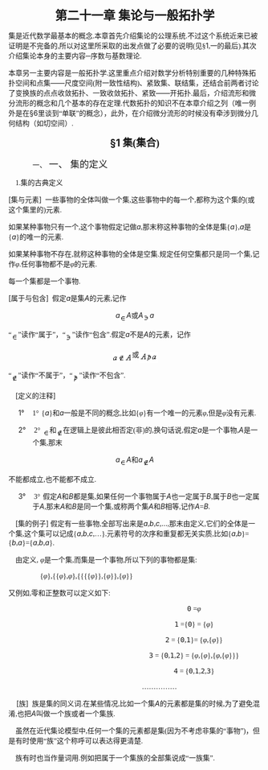 <div class=Section1>
<p class=MsoNormal align=center style='text-align:center'><b><span lang=ZH-CN
style='font-size:18.0pt;font-family:宋体_GB2312'>第二十一章 集论与一般拓扑学</span></b></p>
<p class=MsoNormal><span lang=ZH-CN style='font-family:宋体_GB2312'>集是近代数学最基本的概念</span><span
lang=EN-US style='font-family:宋体_GB2312'>.</span><span lang=ZH-CN
style='font-family:宋体_GB2312'>本章首先介绍集论的公理系统</span><span lang=EN-US
style='font-family:宋体_GB2312'>.</span><span lang=ZH-CN style='font-family:宋体_GB2312'>不过这个系统近来已被证明是不完备的</span><span
lang=EN-US style='font-family:宋体_GB2312'>,</span><span lang=ZH-CN
style='font-family:宋体_GB2312'>所以对这里所采取的出发点做了必要的说明</span><span lang=EN-US
style='font-family:宋体_GB2312'>(</span><span lang=ZH-CN style='font-family:宋体_GB2312'>见§</span><span
lang=EN-US>1</span><span lang=EN-US style='font-family:宋体_GB2312'>,</span><span
lang=ZH-CN style='font-family:宋体_GB2312'>一的最后</span><span lang=EN-US
style='font-family:宋体_GB2312'>).</span><span lang=ZH-CN style='font-family:
宋体_GB2312'>其次介绍集论本身的主要内容─序数与基数理论</span><span lang=EN-US style='font-family:
宋体_GB2312'>.</span></p>
<p class=MsoNormal><span lang=ZH-CN style='font-family:宋体_GB2312'>本章另一主要内容是一般拓扑学</span><span
lang=EN-US style='font-family:宋体_GB2312'>.</span><span lang=ZH-CN
style='font-family:宋体_GB2312'>这里重点介绍对数学分析特别重要的几种特殊拓扑空间和点集</span><span
lang=EN-US>——</span><span lang=ZH-CN style='font-family:宋体_GB2312'>尺度空间</span><span
lang=EN-US style='font-family:宋体_GB2312'>(</span><span lang=ZH-CN
style='font-family:宋体_GB2312'>附一致性结构</span><span lang=EN-US style='font-family:
宋体_GB2312'>)</span><span lang=ZH-CN style='font-family:宋体_GB2312'>、紧致集、联结集，还结合前两者讨论了变换族的点点收敛拓扑、一致收敛拓扑、紧致</span><span
lang=EN-US>——</span><span lang=ZH-CN style='font-family:宋体_GB2312'>开拓扑</span><span
lang=EN-US style='font-family:宋体_GB2312'>.</span><span lang=ZH-CN
style='font-family:宋体_GB2312'>最后，介绍流形和微分流形的概念和几个基本的存在定理</span><span lang=EN-US
style='font-family:宋体_GB2312'>.</span><span lang=ZH-CN style='font-family:宋体_GB2312'>代数拓扑的知识不在本章介绍之列（唯一例外是在</span><span
lang=EN-US>§</span><span lang=EN-US>6</span><span lang=ZH-CN style='font-family:
宋体_GB2312'>里谈到“单联”的概念），此外，在介绍微分流形的时候没有牵涉到微分几何结构（如切空间）</span><span lang=EN-US
style='font-family:宋体_GB2312'>.</span></p>
<p class=MsoNormal align=center style='text-align:center'><b><span lang=EN-US
style='font-size:15.0pt'>§</span></b><b><span lang=EN-US style='font-size:15.0pt'>1</span></b><b><span
lang=EN-US style='font-size:15.0pt;font-family:宋体_GB2312'> </span></b><b><span
lang=ZH-CN style='font-size:15.0pt;font-family:宋体_GB2312'>集</span></b><b><span
lang=EN-US style='font-size:15.0pt;font-family:宋体_GB2312'>(</span></b><b><span
lang=ZH-CN style='font-size:15.0pt;font-family:宋体_GB2312'>集合</span></b><b><span
lang=EN-US style='font-size:15.0pt;font-family:宋体_GB2312'>)</span></b></p>
<p class=MsoNormal style='margin-left:36.0pt;text-indent:.05pt'><span
lang=EN-US>一、<span style='font:7.0pt "Times New Roman"'>&nbsp; </span></span><span
lang=ZH-CN style='font-size:14.0pt;font-family:宋体_GB2312'>一、</span><span
lang=EN-US style='font-size:7.0pt'>&nbsp; </span><span lang=ZH-CN
style='font-size:14.0pt;font-family:宋体_GB2312'>集的定义</span></p>
<p class=MsoNormal><span lang=EN-US style='font-family:宋体_GB2312'>&nbsp;&nbsp;&nbsp;
1.</span><span lang=ZH-CN style='font-family:宋体_GB2312'>集的古典定义</span></p>
<p class=MsoNormal><span lang=EN-US>[</span><span lang=ZH-CN style='font-family:
宋体_GB2312'>集与元素</span><span lang=EN-US>]</span><span lang=EN-US
style='font-family:宋体_GB2312'>&nbsp; </span><span lang=ZH-CN style='font-family:
宋体_GB2312'>一些事物的全体叫做一个集</span><span lang=EN-US style='font-family:宋体_GB2312'>,</span><span
lang=ZH-CN style='font-family:宋体_GB2312'>这些事物中的每一个</span><span lang=EN-US
style='font-family:宋体_GB2312'>,</span><span lang=ZH-CN style='font-family:宋体_GB2312'>都称为这个集的</span><span
lang=EN-US style='font-family:宋体_GB2312'>(</span><span lang=ZH-CN
style='font-family:宋体_GB2312'>或这个集里的</span><span lang=EN-US style='font-family:
宋体_GB2312'>)</span><span lang=ZH-CN style='font-family:宋体_GB2312'>元素</span><span
lang=EN-US style='font-family:宋体_GB2312'>.</span></p>
<p class=MsoNormal><span lang=ZH-CN style='font-family:宋体_GB2312'>如果某种事物只有一个</span><span
lang=EN-US style='font-family:宋体_GB2312'>,</span><span lang=ZH-CN
style='font-family:宋体_GB2312'>这个事物假定记做</span><i><span lang=EN-US>a</span></i><span
lang=EN-US style='font-family:宋体_GB2312'>,</span><span lang=ZH-CN
style='font-family:宋体_GB2312'>那末称这种事物的全体是集</span><span lang=EN-US
style='font-family:宋体_GB2312'>{</span><i><span lang=EN-US>a</span></i><span
lang=EN-US style='font-family:宋体_GB2312'>},</span><i><span lang=EN-US>a</span></i><span
lang=ZH-CN style='font-family:宋体_GB2312'>是</span><span lang=EN-US
style='font-family:宋体_GB2312'>{</span><i><span lang=EN-US>a</span></i><span
lang=EN-US style='font-family:宋体_GB2312'>}</span><span lang=ZH-CN
style='font-family:宋体_GB2312'>的唯一的元素</span><span lang=EN-US style='font-family:
宋体_GB2312'>.</span></p>
<p class=MsoNormal><span lang=ZH-CN style='font-family:宋体_GB2312'>如果某种事物不存在</span><span
lang=EN-US style='font-family:宋体_GB2312'>,</span><span lang=ZH-CN
style='font-family:宋体_GB2312'>就称这种事物的全体是空集</span><span lang=EN-US
style='font-family:宋体_GB2312'>.</span><span lang=ZH-CN style='font-family:宋体_GB2312'>规定任何空集都只是同一个集</span><span
lang=EN-US style='font-family:宋体_GB2312'>,</span><span lang=ZH-CN
style='font-family:宋体_GB2312'>记作</span><i><span lang=ZH-CN style='font-family:
宋体_GB2312'>φ</span></i><span lang=EN-US style='font-family:宋体_GB2312'>.</span><span
lang=ZH-CN style='font-family:宋体_GB2312'>任何事物都不是</span><i><span lang=ZH-CN
style='font-family:宋体_GB2312'>φ</span></i><span lang=ZH-CN style='font-family:
宋体_GB2312'>的元素</span><span lang=EN-US style='font-family:宋体_GB2312'>.</span></p>
<p class=MsoNormal><span lang=ZH-CN style='font-family:宋体_GB2312'>每一个集都是一个事物</span><span
lang=EN-US style='font-family:宋体_GB2312'>.</span></p>
<p class=MsoNormal><span lang=EN-US>[</span><span lang=ZH-CN style='font-family:
宋体_GB2312'>属于与包含</span><span lang=EN-US>]</span><span lang=EN-US
style='font-family:宋体_GB2312'>&nbsp; </span><span lang=ZH-CN style='font-family:
宋体_GB2312'>假定</span><i><span lang=EN-US>a</span></i><span lang=ZH-CN
style='font-family:宋体_GB2312'>是集</span><i><span lang=EN-US>A</span></i><span
lang=ZH-CN style='font-family:宋体_GB2312'>的元素</span><span lang=EN-US
style='font-family:宋体_GB2312'>,</span><span lang=ZH-CN style='font-family:宋体_GB2312'>记作</span></p>
<p class=MsoNormal align=center style='text-align:center'><i><span lang=EN-US>a</span></i><sub><span
lang=EN-US style='font-family:宋体_GB2312'><img width=13 height=13
src="res/17e9d95da129bdd93c34fb6cc6aaaa52_5959_files/image002.gif" u1:shapes="_x0000_i1025"
align=absmiddle></span></sub><i><span lang=EN-US>A</span></i><span lang=ZH-CN
style='font-family:宋体_GB2312'>或</span><i><span lang=EN-US>A<sub><img width=13
height=15 src="res/17e9d95da129bdd93c34fb6cc6aaaa52_5959_files/image004.gif"
u1:shapes="_x0000_i1026" align=absmiddle></sub>a</span></i></p>
<p class=MsoNormal><span lang=ZH-CN style='font-family:宋体_GB2312'>“</span><sub><span
lang=EN-US style='font-family:宋体_GB2312'><img width=13 height=14
src="res/17e9d95da129bdd93c34fb6cc6aaaa52_5959_files/image005.gif" u1:shapes="_x0000_i1027"
align=absmiddle></span></sub><span lang=ZH-CN style='font-family:宋体_GB2312'>”读作“属于”，“</span><sub><span
lang=EN-US style='font-family:宋体_GB2312'><img width=13 height=17
src="res/17e9d95da129bdd93c34fb6cc6aaaa52_5959_files/image006.gif" u1:shapes="_x0000_i1028"
align=absmiddle></span></sub><span lang=ZH-CN style='font-family:宋体_GB2312'>”读作“包含”</span><span
lang=EN-US style='font-family:宋体_GB2312'>.</span><span lang=ZH-CN
style='font-family:宋体_GB2312'>假定</span><i><span lang=EN-US>a</span></i><span
lang=ZH-CN style='font-family:宋体_GB2312'>不是</span><i><span lang=EN-US>A</span></i><span
lang=ZH-CN style='font-family:宋体_GB2312'>的元素，记作</span></p>
<p class=MsoNormal align=center style='text-align:center'><sub><span
lang=EN-US style='font-family:宋体_GB2312'><img width=40 height=19
src="res/17e9d95da129bdd93c34fb6cc6aaaa52_5959_files/image008.gif" u1:shapes="_x0000_i1029"
align=absmiddle></span></sub><span lang=ZH-CN style='font-family:宋体_GB2312'>或</span><sub><span
lang=EN-US style='font-family:宋体_GB2312'><img width=37 height=21
src="res/17e9d95da129bdd93c34fb6cc6aaaa52_5959_files/image010.gif" u1:shapes="_x0000_i1030"
align=absmiddle></span></sub></p>
<p class=MsoNormal><span lang=ZH-CN style='font-family:宋体_GB2312'>“</span><sub><span
lang=EN-US style='font-family:宋体_GB2312'><img width=13 height=16
src="res/17e9d95da129bdd93c34fb6cc6aaaa52_5959_files/image012.gif" u1:shapes="_x0000_i1031"
align=absmiddle></span></sub><span lang=ZH-CN style='font-family:宋体_GB2312'>”读作“不属于”，“</span><sub><span
lang=EN-US style='font-family:宋体_GB2312'><img width=13 height=19
src="res/17e9d95da129bdd93c34fb6cc6aaaa52_5959_files/image014.gif" u1:shapes="_x0000_i1032"
align=absmiddle></span></sub><span lang=ZH-CN style='font-family:宋体_GB2312'>”读作“不包含”</span><span
lang=EN-US style='font-family:宋体_GB2312'>.</span></p>
<p class=MsoNormal><span lang=EN-US style='font-family:宋体_GB2312'>&nbsp;&nbsp;&nbsp;
</span><span lang=EN-US>[</span><span lang=ZH-CN style='font-family:宋体_GB2312'>定义的注释</span><span
lang=EN-US>]</span></p>
<p class=MsoNormal style='margin-left:36.0pt;text-indent:-21.25pt'><span
lang=EN-US>1°<span style='font:7.0pt "Times New Roman"'>&nbsp;&nbsp;&nbsp;&nbsp;&nbsp;&nbsp;
</span></span><span lang=EN-US style='font-family:宋体_GB2312'>1</span><span
lang=ZH-CN style='font-family:宋体_GB2312'>°</span><span lang=EN-US
style='font-size:7.0pt'>&nbsp; </span><span lang=EN-US style='font-family:宋体_GB2312'>{</span><i><span
lang=EN-US>a</span></i><span lang=EN-US style='font-family:宋体_GB2312'>}</span><span
lang=ZH-CN style='font-family:宋体_GB2312'>和</span><i><span lang=EN-US>a</span></i><span
lang=ZH-CN style='font-family:宋体_GB2312'>一般是不同的概念</span><span lang=EN-US
style='font-family:宋体_GB2312'>,</span><span lang=ZH-CN style='font-family:宋体_GB2312'>比如</span><span
lang=EN-US style='font-family:宋体_GB2312'>{</span><i><span lang=ZH-CN
style='font-family:宋体_GB2312'>φ</span></i><span lang=EN-US style='font-family:
宋体_GB2312'>}</span><span lang=ZH-CN style='font-family:宋体_GB2312'>有一个唯一的元素</span><i><span
lang=ZH-CN style='font-family:宋体_GB2312'>φ</span></i><span lang=EN-US
style='font-family:宋体_GB2312'>,</span><span lang=ZH-CN style='font-family:宋体_GB2312'>但是</span><i><span
lang=ZH-CN style='font-family:宋体_GB2312'>φ</span></i><span lang=ZH-CN
style='font-family:宋体_GB2312'>没有元素</span><span lang=EN-US style='font-family:
宋体_GB2312'>.</span><span lang=EN-US> </span></p>
<p class=MsoNormal style='margin-left:36.0pt;text-indent:-21.25pt'><span
lang=EN-US>2°<span style='font:7.0pt "Times New Roman"'>&nbsp;&nbsp;&nbsp;&nbsp;&nbsp;&nbsp;
</span></span><span lang=EN-US style='font-family:宋体_GB2312'>2</span><span
lang=ZH-CN style='font-family:宋体_GB2312'>°</span><span lang=EN-US
style='font-size:7.0pt'>&nbsp; </span><sub><span lang=EN-US style='font-family:
宋体_GB2312'><img width=13 height=13
src="res/17e9d95da129bdd93c34fb6cc6aaaa52_5959_files/image015.gif" u1:shapes="_x0000_i1033"
align=absmiddle></span></sub><span lang=ZH-CN style='font-family:宋体_GB2312'>和</span><sub><span
lang=EN-US style='font-family:宋体_GB2312'><img width=13 height=16
src="res/17e9d95da129bdd93c34fb6cc6aaaa52_5959_files/image017.gif" u1:shapes="_x0000_i1034"
align=absmiddle></span></sub><span lang=ZH-CN style='font-family:宋体_GB2312'>在逻辑上是彼此相否定</span><span
lang=EN-US style='font-family:宋体_GB2312'>(</span><span lang=ZH-CN
style='font-family:宋体_GB2312'>非</span><span lang=EN-US style='font-family:宋体_GB2312'>)</span><span
lang=ZH-CN style='font-family:宋体_GB2312'>的</span><span lang=EN-US
style='font-family:宋体_GB2312'>,</span><span lang=ZH-CN style='font-family:宋体_GB2312'>换句话说</span><span
lang=EN-US style='font-family:宋体_GB2312'>,</span><span lang=ZH-CN
style='font-family:宋体_GB2312'>假定</span><i><span lang=EN-US>a</span></i><span
lang=ZH-CN style='font-family:宋体_GB2312'>是一个事物</span><span lang=EN-US
style='font-family:宋体_GB2312'>,</span><i><span lang=EN-US>A</span></i><span
lang=ZH-CN style='font-family:宋体_GB2312'>是一个集</span><span lang=EN-US
style='font-family:宋体_GB2312'>,</span><span lang=ZH-CN style='font-family:宋体_GB2312'>那末
</span></p>
<p class=MsoNormal align=center style='text-align:center'><i><span lang=EN-US>a</span></i><sub><span
lang=EN-US style='font-family:宋体_GB2312'><img width=13 height=13
src="res/17e9d95da129bdd93c34fb6cc6aaaa52_5959_files/image018.gif" u1:shapes="_x0000_i1035"
align=absmiddle></span></sub><i><span lang=EN-US>A</span></i><span lang=ZH-CN
style='font-family:宋体_GB2312'>和</span><i><span lang=EN-US>a</span></i><sub><span
lang=EN-US style='font-family:宋体_GB2312'><img width=13 height=16
src="res/17e9d95da129bdd93c34fb6cc6aaaa52_5959_files/image019.gif" u1:shapes="_x0000_i1036"
align=absmiddle></span></sub><i><span lang=EN-US>A</span></i></p>
<p class=MsoNormal><span lang=ZH-CN style='font-family:宋体_GB2312'>不能都成立</span><span
lang=EN-US style='font-family:宋体_GB2312'>,</span><span lang=ZH-CN
style='font-family:宋体_GB2312'>也不能都不成立</span><span lang=EN-US style='font-family:
宋体_GB2312'>.</span></p>
<p class=MsoNormal style='margin-left:36.0pt;text-indent:-21.25pt'><span
lang=EN-US>3°<span style='font:7.0pt "Times New Roman"'>&nbsp;&nbsp;&nbsp;&nbsp;&nbsp;&nbsp;
</span></span><span lang=EN-US style='font-family:宋体_GB2312'>3</span><span
lang=ZH-CN style='font-family:宋体_GB2312'>°</span><span lang=EN-US
style='font-size:7.0pt'>&nbsp; </span><span lang=ZH-CN style='font-family:宋体_GB2312'>假定</span><i><span
lang=EN-US>A</span></i><span lang=ZH-CN style='font-family:宋体_GB2312'>和</span><i><span
lang=EN-US>B</span></i><span lang=ZH-CN style='font-family:宋体_GB2312'>都是集</span><span
lang=EN-US style='font-family:宋体_GB2312'>,</span><span lang=ZH-CN
style='font-family:宋体_GB2312'>如果任何一个事物属于</span><i><span lang=EN-US>A</span></i><span
lang=ZH-CN style='font-family:宋体_GB2312'>也一定属于</span><i><span lang=EN-US>B</span></i><span
lang=EN-US style='font-family:宋体_GB2312'>,</span><span lang=ZH-CN
style='font-family:宋体_GB2312'>属于</span><i><span lang=EN-US>B</span></i><span
lang=ZH-CN style='font-family:宋体_GB2312'>也一定属于</span><i><span lang=EN-US>A</span></i><span
lang=EN-US style='font-family:宋体_GB2312'>,</span><span lang=ZH-CN
style='font-family:宋体_GB2312'>那末</span><i><span lang=EN-US>A</span></i><span
lang=ZH-CN style='font-family:宋体_GB2312'>和</span><i><span lang=EN-US>B</span></i><span
lang=ZH-CN style='font-family:宋体_GB2312'>是同一个集</span><span lang=EN-US
style='font-family:宋体_GB2312'>,</span><span lang=ZH-CN style='font-family:宋体_GB2312'>或称两个集</span><i><span
lang=EN-US>A</span></i><span lang=ZH-CN style='font-family:宋体_GB2312'>和</span><i><span
lang=EN-US>B</span></i><span lang=ZH-CN style='font-family:宋体_GB2312'>相等</span><span
lang=EN-US style='font-family:宋体_GB2312'>,</span><span lang=ZH-CN
style='font-family:宋体_GB2312'>记作</span><i><span lang=EN-US>A</span></i><span
lang=EN-US style='font-family:宋体_GB2312'>=</span><i><span lang=EN-US>B</span></i><span
lang=EN-US style='font-family:宋体_GB2312'>.</span></p>
<p class=MsoNormal><span lang=EN-US style='font-family:宋体_GB2312'>&nbsp;&nbsp;&nbsp;
</span><span lang=EN-US>[</span><span lang=ZH-CN style='font-family:宋体_GB2312'>集的例子</span><span
lang=EN-US>]</span><span lang=EN-US style='font-family:宋体_GB2312'> </span><span
lang=ZH-CN style='font-family:宋体_GB2312'>假定有一些事物</span><span lang=EN-US
style='font-family:宋体_GB2312'>,</span><span lang=ZH-CN style='font-family:宋体_GB2312'>全部写出来是</span><i><span
lang=EN-US>a</span></i><span lang=EN-US style='font-family:宋体_GB2312'>,</span><i><span
lang=EN-US>b</span></i><span lang=EN-US style='font-family:宋体_GB2312'>,</span><i><span
lang=EN-US>c</span></i><span lang=EN-US style='font-family:宋体_GB2312'>,</span><span
lang=EN-US>…</span><span lang=EN-US style='font-family:宋体_GB2312'>,</span><span
lang=ZH-CN style='font-family:宋体_GB2312'>那末由定义</span><span lang=EN-US
style='font-family:宋体_GB2312'>,</span><span lang=ZH-CN style='font-family:宋体_GB2312'>它们的全体是一个集</span><span
lang=EN-US style='font-family:宋体_GB2312'>,</span><span lang=ZH-CN
style='font-family:宋体_GB2312'>这个集可以记成</span><span lang=EN-US style='font-family:
宋体_GB2312'>{</span><i><span lang=EN-US>a</span></i><span lang=EN-US
style='font-family:宋体_GB2312'>,</span><i><span lang=EN-US>b</span></i><span
lang=EN-US style='font-family:宋体_GB2312'>,</span><i><span lang=EN-US>c</span></i><span
lang=EN-US style='font-family:宋体_GB2312'>,</span><span lang=ZH-CN
style='font-family:宋体_GB2312'>…</span><span lang=EN-US style='font-family:宋体_GB2312'>}.</span><span
lang=ZH-CN style='font-family:宋体_GB2312'>元素符号的次序和重复都无关实质</span><span
lang=EN-US style='font-family:宋体_GB2312'>,</span><span lang=ZH-CN
style='font-family:宋体_GB2312'>比如</span><span lang=EN-US style='font-family:
宋体_GB2312'>{</span><i><span lang=EN-US>a</span></i><span lang=EN-US
style='font-family:宋体_GB2312'>,</span><i><span lang=EN-US>b</span></i><span
lang=EN-US style='font-family:宋体_GB2312'>}={</span><i><span lang=EN-US>b</span></i><span
lang=EN-US style='font-family:宋体_GB2312'>,</span><i><span lang=EN-US>a</span></i><span
lang=EN-US style='font-family:宋体_GB2312'>}={</span><i><span lang=EN-US>a</span></i><span
lang=EN-US style='font-family:宋体_GB2312'>,</span><i><span lang=EN-US>b</span></i><span
lang=EN-US style='font-family:宋体_GB2312'>,</span><i><span lang=EN-US>a</span></i><span
lang=EN-US style='font-family:宋体_GB2312'>}.</span></p>
<p class=MsoNormal><span lang=EN-US style='font-family:宋体_GB2312'>&nbsp;&nbsp;&nbsp;
</span><span lang=ZH-CN style='font-family:宋体_GB2312'>由定义</span><span
lang=EN-US style='font-family:宋体_GB2312'>,</span><i><span lang=EN-US> </span></i><i><span
lang=ZH-CN style='font-family:宋体_GB2312'>φ</span></i><span lang=ZH-CN
style='font-family:宋体_GB2312'>是一个集</span><span lang=EN-US style='font-family:
宋体_GB2312'>,</span><span lang=ZH-CN style='font-family:宋体_GB2312'>而集是一个事物</span><span
lang=EN-US style='font-family:宋体_GB2312'>,</span><span lang=ZH-CN
style='font-family:宋体_GB2312'>所以下列的事物都是集</span><span lang=EN-US
style='font-family:宋体_GB2312'>:</span></p>
<p class=MsoNormal><span lang=EN-US style='font-family:宋体_GB2312'>&nbsp;&nbsp;&nbsp;&nbsp;&nbsp;&nbsp;&nbsp;&nbsp;&nbsp;&nbsp;&nbsp;&nbsp;&nbsp;&nbsp;&nbsp;&nbsp;&nbsp;
{</span><i><span lang=ZH-CN style='font-family:宋体_GB2312'>φ</span></i><span
lang=EN-US style='font-family:宋体_GB2312'>},{{</span><i><span lang=ZH-CN
style='font-family:宋体_GB2312'>φ</span></i><span lang=EN-US style='font-family:
宋体_GB2312'>},</span><i><span lang=ZH-CN style='font-family:宋体_GB2312'>φ</span></i><span
lang=EN-US style='font-family:宋体_GB2312'>},{{{{</span><i><span lang=ZH-CN
style='font-family:宋体_GB2312'>φ</span></i><span lang=EN-US style='font-family:
宋体_GB2312'>}},{</span><i><span lang=ZH-CN style='font-family:宋体_GB2312'>φ</span></i><span
lang=EN-US style='font-family:宋体_GB2312'>}},{</span><i><span lang=ZH-CN
style='font-family:宋体_GB2312'>φ</span></i><span lang=EN-US style='font-family:
宋体_GB2312'>}}</span></p>
<p class=MsoNormal><span lang=ZH-CN style='font-family:宋体_GB2312'>又例如</span><span
lang=EN-US style='font-family:宋体_GB2312'>,</span><span lang=ZH-CN
style='font-family:宋体_GB2312'>零和正整数可以定义如下</span><span lang=EN-US
style='font-family:宋体_GB2312'>:</span></p>
<pre align=center><span lang=EN-US>&nbsp;&nbsp;&nbsp;&nbsp;&nbsp;&nbsp;&nbsp;&nbsp;&nbsp;&nbsp;&nbsp;&nbsp;&nbsp;&nbsp;&nbsp;&nbsp;&nbsp;&nbsp;&nbsp;&nbsp;&nbsp;&nbsp;&nbsp;&nbsp;&nbsp;&nbsp;&nbsp; 0</span><span
lang=EN-US style='font-family:宋体_GB2312'> =</span><i><span lang=ZH-CN
style='font-family:宋体_GB2312'>φ</span></i></pre><pre align=center><span
lang=EN-US>&nbsp;&nbsp;&nbsp;&nbsp;&nbsp;&nbsp;&nbsp;&nbsp;&nbsp;&nbsp;&nbsp;&nbsp;&nbsp;&nbsp;&nbsp;&nbsp;&nbsp;&nbsp;&nbsp;&nbsp;&nbsp;&nbsp;&nbsp;&nbsp;&nbsp;&nbsp;&nbsp; 1</span><span
lang=EN-US style='font-family:宋体_GB2312'> ={</span><span lang=EN-US>0</span><span
lang=EN-US style='font-family:宋体_GB2312'>} = {</span><i><span lang=ZH-CN
style='font-family:宋体_GB2312'>φ</span></i><span lang=EN-US style='font-family:
宋体_GB2312'>}</span></pre><pre align=center><span lang=EN-US>&nbsp;&nbsp;&nbsp;&nbsp;&nbsp;&nbsp;&nbsp;&nbsp;&nbsp;&nbsp;&nbsp;&nbsp;&nbsp;&nbsp;&nbsp;&nbsp;&nbsp;&nbsp;&nbsp;&nbsp;&nbsp;&nbsp;&nbsp;&nbsp;&nbsp;&nbsp;&nbsp; 2</span><span
lang=EN-US style='font-family:宋体_GB2312'> = {</span><span lang=EN-US>0</span><span
lang=EN-US style='font-family:宋体_GB2312'>,</span><span lang=EN-US>1</span><span
lang=EN-US style='font-family:宋体_GB2312'>}= {</span><i><span lang=ZH-CN
style='font-family:宋体_GB2312'>φ</span></i><span lang=EN-US style='font-family:
宋体_GB2312'>,{</span><i><span lang=ZH-CN style='font-family:宋体_GB2312'>φ</span></i><span
lang=EN-US style='font-family:宋体_GB2312'>}}</span></pre><pre align=center><span
lang=EN-US>&nbsp;&nbsp;&nbsp;&nbsp;&nbsp;&nbsp;&nbsp;&nbsp;&nbsp;&nbsp;&nbsp;&nbsp;&nbsp;&nbsp;&nbsp;&nbsp;&nbsp;&nbsp;&nbsp;&nbsp;&nbsp;&nbsp;&nbsp;&nbsp;&nbsp;&nbsp;&nbsp; 3</span><span
lang=EN-US style='font-family:宋体_GB2312'> = {</span><span lang=EN-US>0</span><span
lang=EN-US style='font-family:宋体_GB2312'>,</span><span lang=EN-US>1</span><span
lang=EN-US style='font-family:宋体_GB2312'>,</span><span lang=EN-US>2</span><span
lang=EN-US style='font-family:宋体_GB2312'>} = {</span><i><span lang=ZH-CN
style='font-family:宋体_GB2312'>φ</span></i><span lang=EN-US style='font-family:
宋体_GB2312'>,{</span><i><span lang=ZH-CN style='font-family:宋体_GB2312'>φ</span></i><span
lang=EN-US style='font-family:宋体_GB2312'>},{</span><i><span lang=ZH-CN
style='font-family:宋体_GB2312'>φ</span></i><span lang=EN-US style='font-family:
宋体_GB2312'>,{</span><i><span lang=ZH-CN style='font-family:宋体_GB2312'>φ</span></i><span
lang=EN-US style='font-family:宋体_GB2312'>}}}</span></pre><pre align=center><span
lang=EN-US>&nbsp;&nbsp;&nbsp;&nbsp;&nbsp;&nbsp;&nbsp;&nbsp;&nbsp;&nbsp;&nbsp;&nbsp;&nbsp;&nbsp;&nbsp;&nbsp;&nbsp;&nbsp;&nbsp;&nbsp;&nbsp;&nbsp;&nbsp;&nbsp;&nbsp;&nbsp;&nbsp; 4</span><span
lang=EN-US style='font-family:宋体_GB2312'> = {</span><span lang=EN-US>0</span><span
lang=EN-US style='font-family:宋体_GB2312'>,</span><span lang=EN-US>1</span><span
lang=EN-US style='font-family:宋体_GB2312'>,</span><span lang=EN-US>2</span><span
lang=EN-US style='font-family:宋体_GB2312'>,</span><span lang=EN-US>3</span><span
lang=EN-US style='font-family:宋体_GB2312'>}</span></pre><pre align=center><span
lang=EN-US style='font-family:宋体_GB2312'>&nbsp;&nbsp;&nbsp;&nbsp;&nbsp;&nbsp;&nbsp;&nbsp;&nbsp;&nbsp;&nbsp;&nbsp;&nbsp;&nbsp;&nbsp;&nbsp;&nbsp;&nbsp;&nbsp;&nbsp;&nbsp;&nbsp;&nbsp;&nbsp;&nbsp;&nbsp;&nbsp; </span><span
lang=ZH-CN style='font-family:宋体_GB2312'>……………</span></pre>
<p class=MsoNormal><span lang=EN-US>&nbsp;&nbsp;&nbsp; [</span><span
lang=ZH-CN style='font-family:宋体_GB2312'>族</span><span lang=EN-US>]</span><span
lang=EN-US style='font-family:宋体_GB2312'>&nbsp; </span><span lang=ZH-CN
style='font-family:宋体_GB2312'>族是集的同义词</span><span lang=EN-US style='font-family:
宋体_GB2312'>.</span><span lang=ZH-CN style='font-family:宋体_GB2312'>在某些情况</span><span
lang=EN-US style='font-family:宋体_GB2312'>,</span><span lang=ZH-CN
style='font-family:宋体_GB2312'>比如一个集</span><i><span lang=EN-US>A</span></i><span
lang=ZH-CN style='font-family:宋体_GB2312'>的元素都是集的时候</span><span lang=EN-US
style='font-family:宋体_GB2312'>,</span><span lang=ZH-CN style='font-family:宋体_GB2312'>为了避免混淆</span><span
lang=EN-US style='font-family:宋体_GB2312'>,</span><span lang=ZH-CN
style='font-family:宋体_GB2312'>也把</span><i><span lang=EN-US>A</span></i><span
lang=ZH-CN style='font-family:宋体_GB2312'>叫做一个族或者一个集族</span><span lang=EN-US
style='font-family:宋体_GB2312'>.</span></p>
<p class=MsoNormal><span lang=EN-US style='font-family:宋体_GB2312'>&nbsp;&nbsp;&nbsp;
</span><span lang=ZH-CN style='font-family:宋体_GB2312'>虽然在近代集论模型中</span><span
lang=EN-US style='font-family:宋体_GB2312'>,</span><span lang=ZH-CN
style='font-family:宋体_GB2312'>任何一个集的元素都是集</span><span lang=EN-US
style='font-family:宋体_GB2312'>(</span><span lang=ZH-CN style='font-family:宋体_GB2312'>因为不考虑非集的“事物”</span><span
lang=EN-US style='font-family:宋体_GB2312'>)</span><span lang=ZH-CN
style='font-family:宋体_GB2312'>，但是有时使用“族”这个称呼可以表达得更清楚</span><span lang=EN-US
style='font-family:宋体_GB2312'>.</span></p>
<p class=MsoNormal><span lang=EN-US style='font-family:宋体_GB2312'>&nbsp;&nbsp;&nbsp;
</span><span lang=ZH-CN style='font-family:宋体_GB2312'>族有时也当作量词用</span><span
lang=EN-US style='font-family:宋体_GB2312'>.</span><span lang=ZH-CN
style='font-family:宋体_GB2312'>例如把属于一个集族的全部集说成“一族集”</span><span lang=EN-US
style='font-family:宋体_GB2312'>.</span></p>
</div>